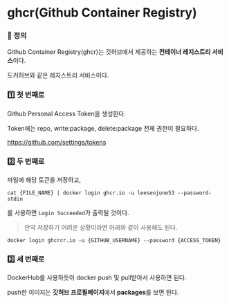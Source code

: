 # ghcr(Github Container Registry)

### 📌 정의

Github Container Registry(ghcr)는 깃허브에서 제공하는 **컨테이너 레지스트리 서비스**이다.

도커허브와 같은 레지스트리 서비스이다.

### 1️⃣ 첫 번째로

Github Personal Access Token을 생성한다.

Token에는 repo, write:package, delete:package 전체 권한이 필요하다.

https://github.com/settings/tokens

### 2️⃣ 두 번째로

파일에 해당 토큰을 저장하고, 

`cat {FILE_NAME} | docker login ghcr.io -u leeseojune53 --password-stdin`

를 사용하면 `Login Succeeded`가 출력될 것이다.

> 만약 저장하기 어려운 상황이라면 아래와 같이 사용해도 된다.

`docker login ghcrcr.io -u {GITHUB_USERNAME} --password {ACCESS_TOKEN}`

### 3️⃣ 세 번째로

DockerHub를 사용하듯이 docker push 및 pull받아서 사용하면 된다.

push한 이미지는 **깃허브 프로필페이지**에서 **packages**를 보면 된다.
